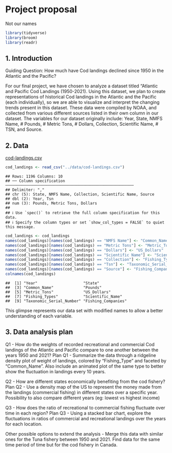 Project proposal
================
Not our names

``` r
library(tidyverse)
library(broom)
library(readr)
```

## 1. Introduction

Guiding Question: How much have Cod landings declined since 1950 in the
Atlantic and the Pacific?

For our final project, we have chosen to analyze a dataset titled
“Atlantic and Pacific Cod Landings (1950-2021). Using this dataset, we
plan to create representations of historical Cod landings in the
Atlantic and the Pacific (each individually), so we are able to
visualize and interpret the changing trends present in this dataset.
These data were compiled by NOAA, and collected from various different
sources listed in their own column in our dataset. The variables for our
dataset originally include: Year, State, NMFS Name, \# Pounds, \# Metric
Tons, \# Dollars, Collection, Scientific Name, \# TSN, and Source.

## 2. Data

[cod-landings.csv](https://github.com/ES-1085/project-not-our-names/files/10580941/cod-landings.csv)

``` r
cod_landings <- read_csv("../data/cod-landings.csv")
```

    ## Rows: 1196 Columns: 10
    ## ── Column specification ────────────────────────────────────────────────────────
    ## Delimiter: ","
    ## chr (5): State, NMFS Name, Collection, Scientific Name, Source
    ## dbl (2): Year, Tsn
    ## num (3): Pounds, Metric Tons, Dollars
    ## 
    ## ℹ Use `spec()` to retrieve the full column specification for this data.
    ## ℹ Specify the column types or set `show_col_types = FALSE` to quiet this message.

``` r
cod_landings <- cod_landings 
names(cod_landings)[names(cod_landings) == "NMFS Name"] <- "Common_Name"
names(cod_landings)[names(cod_landings) == "Metric Tons"] <- "Metric_Tons"
names(cod_landings)[names(cod_landings) == "Dollars"] <- "US_Dollars"
names(cod_landings)[names(cod_landings) == "Scientific Name"] <- "Scientific_Name"
names(cod_landings)[names(cod_landings) == "Collection"] <- "Fishing_Types"
names(cod_landings)[names(cod_landings) == "Tsn"] <- "Taxonomic_Serial_Number"
names(cod_landings)[names(cod_landings) == "Source"] <- "Fishing_Companies"
colnames(cod_landings)
```

    ##  [1] "Year"                    "State"                  
    ##  [3] "Common_Name"             "Pounds"                 
    ##  [5] "Metric_Tons"             "US_Dollars"             
    ##  [7] "Fishing_Types"           "Scientific_Name"        
    ##  [9] "Taxonomic_Serial_Number" "Fishing_Companies"

This glimpse represents our data set with modified names to allow a
better understanding of each variable.

## 3. Data analysis plan

Q1 - How do the weights of recorded recreational and commercial Cod
landings of the Atlantic and Pacific compare to one another between the
years 1950 and 2021? Plan Q1 - Summarize the data through a ridgeline
density plot of weight of landings, colored by “Fishing_Type” and
faceted by “Common_Name”. Also include an animated plot of the same type
to better show the fluctuation in landings every 10 years.

Q2 - How are different states economically benefiting from the cod
fishery? Plan Q2 - Use a density map of the US to represent the money
made from the landings (commercial fishing) in different states over a
specific year. Possibility to also compare different years (eg: lowest
vs highest income)

Q3 - How does the ratio of recreational to commercial fishing fluctuate
over time in each region? Plan Q3 - Using a stacked bar chart, explore
the fluctuations in ratios of commercial and recreational landings over
the years for each location.

Other possible options to extend the analysis - Merge this data with
similar ones for the Tuna fishery between 1950 and 2021. Find data for
the same time period of time but for the cod fishery in Canada.
